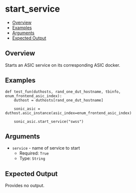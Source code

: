 # start_service

- [Overview](#overview)
- [Examples](#examples)
- [Arguments](#arguments)
- [Expected Output](#expected-output)

## Overview
Starts an ASIC service on its corresponding ASIC docker.

## Examples
```
def test_fun(duthosts, rand_one_dut_hostname, tbinfo, enum_frontend_asic_index):
    duthost = duthosts[rand_one_dut_hostname]

    sonic_asic = duthost.asic_instance(asic_index=enum_frontend_asic_index)

    sonic_asic.start_service("swss")
```

## Arguments
- `service` - name of service to start
    - Required: `True`
    - Type: `String`

## Expected Output
Provides no output.
